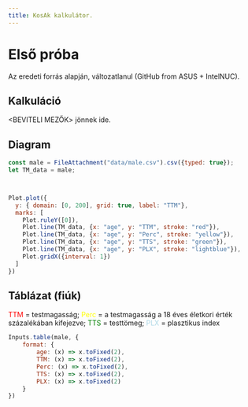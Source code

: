 ```yaml
---
title: KosAk kalkulátor.
---
```


# Első próba

Az eredeti forrás alapján, változatlanul (GitHub from ASUS + IntelNUC).

## Kalkuláció
<BEVITELI MEZŐK> jönnek ide.
## Diagram

```js
const male = FileAttachment("data/male.csv").csv({typed: true});
let TM_data = male;
```

```js


Plot.plot({
  y: { domain: [0, 200], grid: true, label: "TTM"},
  marks: [
    Plot.ruleY([0]),
    Plot.line(TM_data, {x: "age", y: "TTM", stroke: "red"}),
    Plot.line(TM_data, {x: "age", y: "Perc", stroke: "yellow"}),
    Plot.line(TM_data, {x: "age", y: "TTS", stroke: "green"}),
    Plot.line(TM_data, {x: "age", y: "PLX", stroke: "lightblue"}),
    Plot.gridX({interval: 1})
  ]
})
```

## Táblázat (fiúk)

<span style="color:red">TTM</span> = testmagasság;
<span style="color:yellow">Perc</span> = a testmagasság a 18 éves életkori érték százalékában kifejezve;
<span style="color:green">TTS</span> = testtömeg;
<span style="color:lightblue">PLX</span> = plasztikus index

```js
Inputs.table(male, {
	format: {
		age: (x) => x.toFixed(2), 
		TTM: (x) => x.toFixed(2),
		Perc: (x) => x.toFixed(2),
		TTS: (x) => x.toFixed(2),
		PLX: (x) => x.toFixed(2)
	}
})
```
